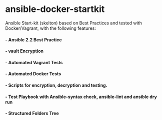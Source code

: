 # ansible-docker-startkit
Ansible Start-kit (skelton) based on Best Practices and tested with Docker/Vagrant, with the following features:
#### - Ansible 2.2 Best Practice
#### - vault Encryption
#### - Automated Vagrant Tests
#### - Automated Docker Tests
#### - Scripts for encryption, decryption and testing.
#### - Test Playbook with Ansible-syntax check, ansible-lint and ansible dry run
#### - Structured Folders Tree
